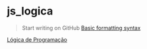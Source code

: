 # js_logica

> Start writing on GitHub [Basic formatting syntax](https://docs.github.com/en/get-started/writing-on-github/getting-started-with-writing-and-formatting-on-github/basic-writing-and-formatting-syntax)

[Lógica de Programação](https://github.com/marcelobarbieri/js_logica/tree/main/LogicaDeProgramacao)
